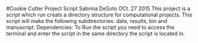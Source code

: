 #Cookie Cutter Project Script
Sabrina DeSoto OCt. 27 2015 
This project is a script which run creats a directory structure for computational projects. 
This script will make the following subdirectories: data, results, bin and manuscript.
Dependencies:
To Run the script you need to access the terminal and enter the script in the same directory the script is located in.
 

